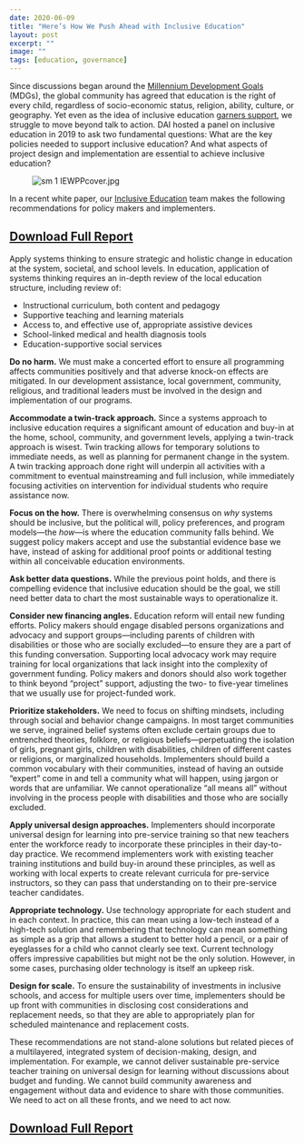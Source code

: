 ```yaml
---
date: 2020-06-09
title: "Here’s How We Push Ahead with Inclusive Education"
layout: post
excerpt: ""
image: ""
tags: [education, governance]
---
```

<p>Since discussions began around the <a href="https://www.un.org/millenniumgoals/">Millennium Development Goals</a> (MDGs), the global community has agreed that education is the right of every child, regardless of socio-economic status, religion, ability, culture, or geography. Yet even as the idea of inclusive education <a href="https://en.unesco.org/news/momentum-efforts-inclusion-education">garners support</a>, we struggle to move beyond talk to action. DAI hosted a panel on inclusive education in 2019 to ask two fundamental questions: What are the key policies needed to support inclusive education? And what aspects of project design and implementation are essential to achieve inclusive education?</p><figure class="kg-card kg-image-card"><img src="https://pubs.ghost.io/uploads/sm%201%20IEWPPcover.jpg" class="kg-image" alt="sm 1 IEWPPcover.jpg" loading="lazy"></figure><p>In a recent white paper, our <a href="https://www.dai.com/our-work/solutions/education">Inclusive Education</a> team makes the following recommendations for policy makers and implementers.</p><h2 id="download-full-report"><a href="https://pubs.ghost.io/uploads/WhitePaper_InclusiveEducation%20pages.pdf">Download Full Report</a></h2><p>Apply systems thinking to ensure strategic and holistic change in education at the system, societal, and school levels. In education, application of systems thinking requires an in-depth review of the local education structure, including review of:</p><ul><li>Instructional curriculum, both content and pedagogy</li><li>Supportive teaching and learning materials</li><li>Access to, and effective use of, appropriate assistive devices</li><li>School-linked medical and health diagnosis tools</li><li>Education-supportive social services</li></ul><p><strong>Do no harm.</strong> We must make a concerted effort to ensure all programming affects communities positively and that adverse knock-on effects are mitigated. In our development assistance, local government, community, religious, and traditional leaders must be involved in the design and implementation of our programs.</p><p><strong>Accommodate a twin-track approach.</strong> Since a systems approach to inclusive education requires a significant amount of education and buy-in at the home, school, community, and government levels, applying a twin-track approach is wisest. Twin tracking allows for temporary solutions to immediate needs, as well as planning for permanent change in the system. A twin tracking approach done right will underpin all activities with a commitment to eventual mainstreaming and full inclusion, while immediately focusing activities on intervention for individual students who require assistance now.</p><p><strong>Focus on the how.</strong> There is overwhelming consensus on <em>why</em> systems should be inclusive, but the political will, policy preferences, and program models—the <em>how</em>—is where the education community falls behind. We suggest policy makers accept and use the substantial evidence base we have, instead of asking for additional proof points or additional testing within all conceivable education environments.</p><p><strong>Ask better data questions.</strong> While the previous point holds, and there is compelling evidence that inclusive education should be the goal, we still need better data to chart the most sustainable ways to operationalize it.</p><p><strong>Consider new financing angles.</strong> Education reform will entail new funding efforts. Policy makers should engage disabled persons organizations and advocacy and support groups—including parents of children with disabilities or those who are socially excluded—to ensure they are a part of this funding conversation. Supporting local advocacy work may require training for local organizations that lack insight into the complexity of government funding. Policy makers and donors should also work together to think beyond “project” support, adjusting the two- to five-year timelines that we usually use for project-funded work.</p><p><strong>Prioritize stakeholders.</strong> We need to focus on shifting mindsets, including through social and behavior change campaigns. In most target communities we serve, ingrained belief systems often exclude certain groups due to entrenched theories, folklore, or religious beliefs—perpetuating the isolation of girls, pregnant girls, children with disabilities, children of different castes or religions, or marginalized households. Implementers should build a common vocabulary with their communities, instead of having an outside “expert” come in and tell a community what will happen, using jargon or words that are unfamiliar. We cannot operationalize “all means all” without involving in the process people with disabilities and those who are socially excluded.</p><p><strong>Apply universal design approaches.</strong> Implementers should incorporate universal design for learning into pre-service training so that new teachers enter the workforce ready to incorporate these principles in their day-to-day practice. We recommend implementers work with existing teacher training institutions and build buy-in around these principles, as well as working with local experts to create relevant curricula for pre-service instructors, so they can pass that understanding on to their pre-service teacher candidates.</p><p><strong>Appropriate technology.</strong> Use technology appropriate for each student and in each context. In practice, this can mean using a low-tech instead of a high-tech solution and remembering that technology can mean something as simple as a grip that allows a student to better hold a pencil, or a pair of eyeglasses for a child who cannot clearly see text. Current technology offers impressive capabilities but might not be the only solution. However, in some cases, purchasing older technology is itself an upkeep risk.</p><p><strong>Design for scale.</strong> To ensure the sustainability of investments in inclusive schools, and access for multiple users over time, implementers should be up front with communities in disclosing cost considerations and replacement needs, so that they are able to appropriately plan for scheduled maintenance and replacement costs.</p><p>These recommendations are not stand-alone solutions but related pieces of a multilayered, integrated system of decision-making, design, and implementation. For example, we cannot deliver sustainable pre-service teacher training on universal design for learning without discussions about budget and funding. We cannot build community awareness and engagement without data and evidence to share with those communities. We need to act on all these fronts, and we need to act now.</p><h2 id="download-full-report-1"><a href="https://pubs.ghost.io/uploads/WhitePaper_InclusiveEducation%20pages.pdf">Download Full Report</a></h2>
  